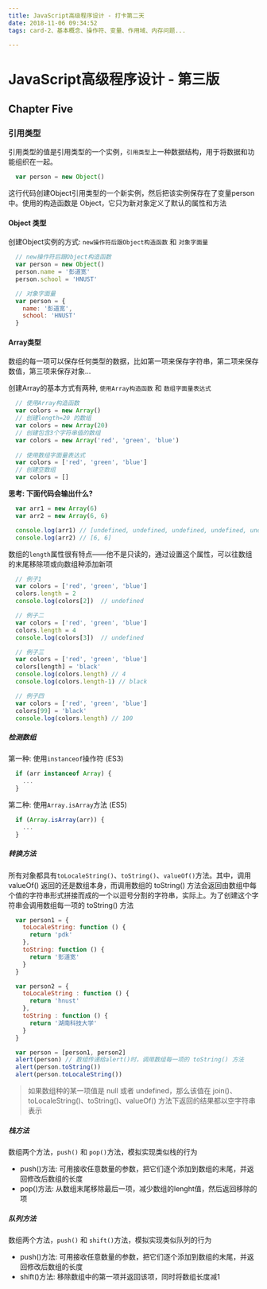 ```yaml
---
title: JavaScript高级程序设计 - 打卡第二天
date: 2018-11-06 09:34:52
tags: card-2、基本概念、操作符、变量、作用域、内存问题...

---
```


# JavaScript高级程序设计 - 第三版

## Chapter Five

### 引用类型
引用类型的值是引用类型的一个实例，`引用类型`上一种数据结构，用于将数据和功能组织在一起。
```javascript
  var person = new Object()
```
这行代码创建Object引用类型的一个新实例，然后把该实例保存在了变量person中。使用的构造函数是 Object，它只为新对象定义了默认的属性和方法

#### Object 类型
创建Object实例的方式: `new操作符后跟Object构造函数` 和 `对象字面量`
```javascript
  // new操作符后跟Object构造函数
  var person = new Object()
  person.name = '彭道宽'
  person.school = 'HNUST'

  // 对象字面量
  var person = {
    name: '彭道宽',
    school: 'HNUST'
  }
```

#### Array类型
数组的每一项可以保存任何类型的数据，比如第一项来保存字符串，第二项来保存数值，第三项来保存对象...

创建Array的基本方式有两种, `使用Array构造函数` 和 `数组字面量表达式`
```javascript
  // 使用Array构造函数
  var colors = new Array()
  // 创建length=20 的数组
  var colors = new Array(20)
  // 创建包含3个字符串值的数组
  var colors = new Array('red', 'green', 'blue')
  
  // 使用数组字面量表达式
  var colors = ['red', 'green', 'blue'] 
  // 创建空数组
  var colors = []
```

<strong>思考: 下面代码会输出什么? </strong>
```javascript
  var arr1 = new Array(6)  
  var arr2 = new Array(6, 6)

  console.log(arr1) // [undefined, undefined, undefined, undefined, undefined, undefined]
  console.log(arr2) // [6, 6]
```

数组的`length`属性很有特点——他不是只读的，通过设置这个属性，可以往数组的末尾移除项或向数组种添加新项

```javascript
  // 例子1
  var colors = ['red', 'green', 'blue'] 
  colors.length = 2
  console.log(colors[2])  // undefined

  // 例子二
  var colors = ['red', 'green', 'blue'] 
  colors.length = 4
  console.log(colors[3])  // undefined

  // 例子三
  var colors = ['red', 'green', 'blue'] 
  colors[length] = 'black'
  console.log(colors.length) // 4
  console.log(colors.length-1) // black

  // 例子四
  var colors = ['red', 'green', 'blue'] 
  colors[99] = 'black'
  console.log(colors.length) // 100
```

##### 检测数组
第一种: 使用`instanceof`操作符 (ES3)
```javascript
  if (arr instanceof Array) {
    ...
  }
```
第二种: 使用`Array.isArray`方法 (ES5)
```javascript
  if (Array.isArray(arr)) {
    ...
  }
```
##### 转换方法
所有对象都具有`toLocaleString()`、`toString()`、`valueOf()`方法。其中，调用 valueOf() 返回的还是数组本身，而调用数组的 toString() 方法会返回由数组中每个值的字符串形式拼接而成的一个以逗号分割的字符串，实际上。为了创建这个字符串会调用数组每一项的 toString() 方法

```javascript
  var person1 = {
    toLocaleString: function () {
      return 'pdk'
    },
    toString: function () {
      return '彭道宽'
    }
  }

  var person2 = {
    toLocaleString : function () {
      return 'hnust'
    },
    toString : function () {
      return '湖南科技大学'
    }
  }

  var person = [person1, person2]
  alert(person) // 数组传递给alert()时，调用数组每一项的 toString() 方法
  alert(person.toString())
  alert(person.toLocaleString())

```
>如果数组种的某一项值是 null 或者 undefined，那么该值在 join()、toLocaleString()、toString()、valueOf() 方法下返回的结果都以空字符串表示

##### 栈方法
数组两个方法，`push()` 和 `pop()`方法，模拟实现类似栈的行为

- push()方法: 可用接收任意数量的参数，把它们逐个添加到数组的末尾，并返回修改后数组的长度
- pop()方法: 从数组末尾移除最后一项，减少数组的lenght值，然后返回移除的项

##### 队列方法
数组两个方法，`push()` 和 `shift()`方法，模拟实现类似队列的行为

- push()方法: 可用接收任意数量的参数，把它们逐个添加到数组的末尾，并返回修改后数组的长度
- shift()方法: 移除数组中的第一项并返回该项，同时将数组长度减1
